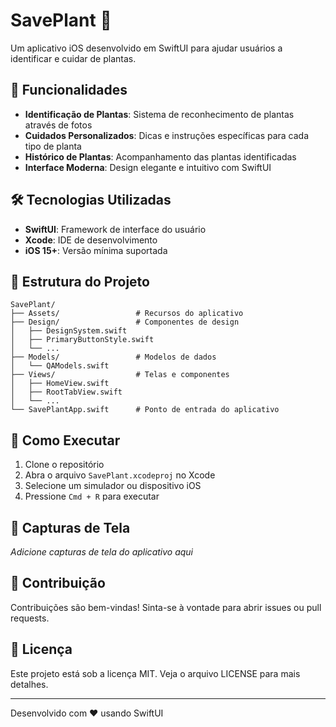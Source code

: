 # SavePlant 🌱

Um aplicativo iOS desenvolvido em SwiftUI para ajudar usuários a identificar e cuidar de plantas.

## 📱 Funcionalidades

- **Identificação de Plantas**: Sistema de reconhecimento de plantas através de fotos
- **Cuidados Personalizados**: Dicas e instruções específicas para cada tipo de planta
- **Histórico de Plantas**: Acompanhamento das plantas identificadas
- **Interface Moderna**: Design elegante e intuitivo com SwiftUI

## 🛠️ Tecnologias Utilizadas

- **SwiftUI**: Framework de interface do usuário
- **Xcode**: IDE de desenvolvimento
- **iOS 15+**: Versão mínima suportada

## 📁 Estrutura do Projeto

```
SavePlant/
├── Assets/                 # Recursos do aplicativo
├── Design/                 # Componentes de design
│   ├── DesignSystem.swift
│   ├── PrimaryButtonStyle.swift
│   └── ...
├── Models/                 # Modelos de dados
│   └── QAModels.swift
├── Views/                  # Telas e componentes
│   ├── HomeView.swift
│   ├── RootTabView.swift
│   └── ...
└── SavePlantApp.swift      # Ponto de entrada do aplicativo
```

## 🚀 Como Executar

1. Clone o repositório
2. Abra o arquivo `SavePlant.xcodeproj` no Xcode
3. Selecione um simulador ou dispositivo iOS
4. Pressione `Cmd + R` para executar

## 📸 Capturas de Tela

*Adicione capturas de tela do aplicativo aqui*

## 🤝 Contribuição

Contribuições são bem-vindas! Sinta-se à vontade para abrir issues ou pull requests.

## 📄 Licença

Este projeto está sob a licença MIT. Veja o arquivo LICENSE para mais detalhes.

---

Desenvolvido com ❤️ usando SwiftUI
